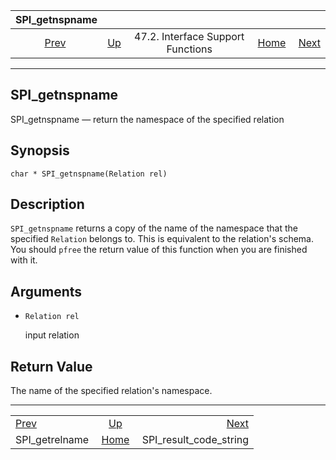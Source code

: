 <!--?xml version="1.0" encoding="UTF-8" standalone="no"?-->

|                  SPI\_getnspname                  |                                                                      |                                   |                                                       |                                                                   |
| :-----------------------------------------------: | :------------------------------------------------------------------- | :-------------------------------: | ----------------------------------------------------: | ----------------------------------------------------------------: |
| [Prev](spi-spi-getrelname.html "SPI_getrelname")  | [Up](spi-interface-support.html "47.2. Interface Support Functions") | 47.2. Interface Support Functions | [Home](index.html "PostgreSQL 17devel Documentation") |  [Next](spi-spi-result-code-string.html "SPI_result_code_string") |

***

## SPI\_getnspname

SPI\_getnspname — return the namespace of the specified relation

## Synopsis

    char * SPI_getnspname(Relation rel)

## Description

`SPI_getnspname` returns a copy of the name of the namespace that the specified `Relation` belongs to. This is equivalent to the relation's schema. You should `pfree` the return value of this function when you are finished with it.

## Arguments

* `Relation rel`

    input relation

## Return Value

The name of the specified relation's namespace.

***

|                                                   |                                                                      |                                                                   |
| :------------------------------------------------ | :------------------------------------------------------------------: | ----------------------------------------------------------------: |
| [Prev](spi-spi-getrelname.html "SPI_getrelname")  | [Up](spi-interface-support.html "47.2. Interface Support Functions") |  [Next](spi-spi-result-code-string.html "SPI_result_code_string") |
| SPI\_getrelname                                   |         [Home](index.html "PostgreSQL 17devel Documentation")        |                                         SPI\_result\_code\_string |
